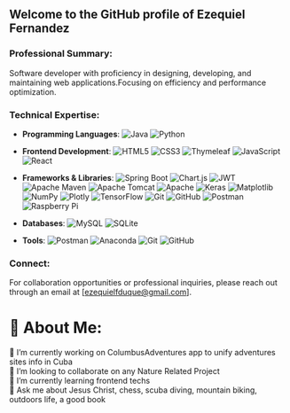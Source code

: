 ## Welcome to the GitHub profile of Ezequiel Fernandez

### Professional Summary:
Software developer with proficiency in designing, developing, and maintaining web applications.Focusing on efficiency and performance optimization.

### Technical Expertise:

- **Programming Languages**: 
  ![Java](https://img.shields.io/badge/-Java-E34A86?style=flat-square&logo=java)
  ![Python](https://img.shields.io/badge/-Python-3776AB?style=flat-square&logo=python)

- **Frontend Development**:
  ![HTML5](https://img.shields.io/badge/-HTML5-E34F26?style=flat-square&logo=html5&logoColor=white)
  ![CSS3](https://img.shields.io/badge/-CSS3-1572B6?style=flat-square&logo=css3)
  ![Thymeleaf](https://img.shields.io/badge/-Thymeleaf-005F0F?style=flat-square&logo=thymeleaf)
  ![JavaScript](https://img.shields.io/badge/-JavaScript-black?style=flat-square&logo=javascript)
  ![React](https://img.shields.io/badge/react-%2320232a.svg?style=for-the-badge&logo=react&logoColor=%2361DAFB)
  
- **Frameworks & Libraries**:
  ![Spring Boot](https://img.shields.io/badge/-SpringBoot-6DB33F?style=flat-square&logo=spring-boot)
  ![Chart.js](https://img.shields.io/badge/chart.js-F5788D.svg?style=for-the-badge&logo=chart.js&logoColor=white)
  ![JWT](https://img.shields.io/badge/JWT-black?style=for-the-badge&logo=JSON%20web%20tokens)
  ![Apache Maven](https://img.shields.io/badge/Apache%20Maven-C71A36?style=for-the-badge&logo=Apache%20Maven&logoColor=white)
  ![Apache Tomcat](https://img.shields.io/badge/apache%20tomcat-%23F8DC75.svg?style=for-the-badge&logo=apache-tomcat&logoColor=black)
  ![Apache](https://img.shields.io/badge/apache-%23D42029.svg?style=for-the-badge&logo=apache&logoColor=white)
  ![Keras](https://img.shields.io/badge/Keras-%23D00000.svg?style=for-the-badge&logo=Keras&logoColor=white) ![Matplotlib](https://img.shields.io/badge/Matplotlib-%23ffffff.svg?style=for-the-badge&logo=Matplotlib&logoColor=black) ![NumPy](https://img.shields.io/badge/numpy-%23013243.svg?style=for-the-badge&logo=numpy&logoColor=white) ![Plotly](https://img.shields.io/badge/Plotly-%233F4F75.svg?style=for-the-badge&logo=plotly&logoColor=white) ![TensorFlow](https://img.shields.io/badge/TensorFlow-%23FF6F00.svg?style=for-the-badge&logo=TensorFlow&logoColor=white) ![Git](https://img.shields.io/badge/git-%23F05033.svg?style=for-the-badge&logo=git&logoColor=white) ![GitHub](https://img.shields.io/badge/github-%23121011.svg?style=for-the-badge&logo=github&logoColor=white) ![Postman](https://img.shields.io/badge/Postman-FF6C37?style=for-the-badge&logo=postman&logoColor=white) ![Raspberry Pi](https://img.shields.io/badge/-RaspberryPi-C51A4A?style=for-the-badge&logo=Raspberry-Pi)
  
  
- **Databases**:
  ![MySQL](https://img.shields.io/badge/-MySQL-black?style=flat-square&logo=mysql)
  ![SQLite](https://img.shields.io/badge/sqlite-%2307405e.svg?style=for-the-badge&logo=sqlite&logoColor=white)
  
- **Tools**:
  ![Postman](https://img.shields.io/badge/-Postman-FF6C37?style=flat-square&logo=postman)
  ![Anaconda](https://img.shields.io/badge/Anaconda-%2344A833.svg?style=for-the-badge&logo=anaconda&logoColor=white)
  ![Git](https://img.shields.io/badge/git-%23F05033.svg?style=for-the-badge&logo=git&logoColor=white) ![GitHub](https://img.shields.io/badge/github-%23121011.svg?style=for-the-badge&logo=github&logoColor=white)

### Connect:
For collaboration opportunities or professional inquiries, please reach out through an email at [ezequielfduque@gmail.com].
# 💫 About Me:
🔭 I’m currently working on ColumbusAdventures app to unify adventures sites info in Cuba<br>👯 I’m looking to collaborate on any Nature Related Project<br>🌱 I’m currently learning frontend techs<br>💬 Ask me about Jesus Christ, chess, scuba diving, mountain biking, outdoors life, a good book

